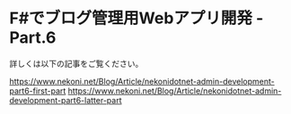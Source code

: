 # F#でブログ管理用Webアプリ開発 - Part.6

詳しくは以下の記事をご覧ください。

https://www.nekoni.net/Blog/Article/nekonidotnet-admin-development-part6-first-part
https://www.nekoni.net/Blog/Article/nekonidotnet-admin-development-part6-latter-part
